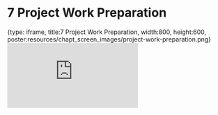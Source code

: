 # 7 Project Work Preparation
 
{type: iframe, title:7 Project Work Preparation, width:800, height:600, poster:resources/chapt_screen_images/project-work-preparation.png}
![](https://vgaysin1.github.io/CURE-MicrobialMysteries-test/project-work-preparation.html)
 

 
